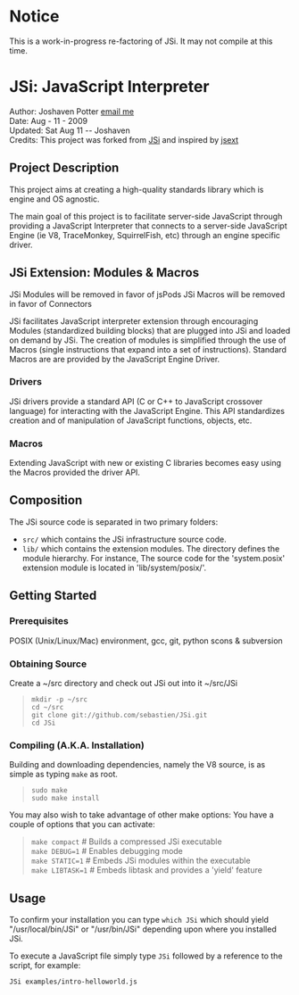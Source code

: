 # Notice #
This is a work-in-progress re-factoring of JSi.  It may not compile at this time.

# JSi: JavaScript Interpreter #
Author: Joshaven Potter [email me](mailto:yourtech@gmail.com)  
Date:   Aug - 11 - 2009  
Updated: Sat Aug 11 -- Joshaven  
Credits: This project was forked from [JSi](http://github.com/sebastien/JSi) and 
inspired by [jsext](http://jsext.sourceforge.net)

## Project Description ##
This project aims at creating a high-quality standards library which is engine 
and OS agnostic.

The main goal of this project is to facilitate server-side JavaScript through 
providing a JavaScript Interpreter that connects to a server-side JavaScript 
Engine (ie V8, TraceMonkey, SquirrelFish, etc) through an engine specific 
driver.

## JSi Extension: Modules & Macros ##
JSi Modules will be removed in favor of jsPods
JSi Macros will be removed in favor of Connectors

JSi facilitates JavaScript interpreter extension through encouraging 
Modules (standardized building blocks) that are plugged into JSi and loaded 
on demand by JSi.  The creation of modules is simplified through the use of 
Macros (single instructions that expand into a set of instructions). Standard 
Macros are are provided by the JavaScript Engine Driver.

### Drivers ###
JSi drivers provide a standard API (C or C++ to JavaScript crossover language) 
for interacting with the JavaScript Engine.  This API standardizes creation 
and of manipulation of JavaScript functions, objects, etc.

### Macros ###
Extending JavaScript with new or existing C libraries becomes easy using the 
Macros provided the driver API.



## Composition ##
The JSi source code is separated in two primary folders:

* `src/` which contains the JSi infrastructure source code.
* `lib/` which contains the extension modules. The directory defines the 
  module hierarchy. For instance, The source code for the 'system.posix' 
  extension module is located in 'lib/system/posix/'.

## Getting Started ##

### Prerequisites ###
POSIX (Unix/Linux/Mac) environment, gcc, git, python scons & subversion


### Obtaining Source ###
Create a ~/src directory and check out JSi out into it ~/src/JSi

> `mkdir -p ~/src`  
  `cd ~/src`  
  `git clone git://github.com/sebastien/JSi.git`  
  `cd JSi`

### Compiling (A.K.A. Installation) ###
Building and downloading dependencies, namely the V8 source, is as simple as 
typing `make` as root.

> `sudo make`  
> `sudo make install`  

You may also wish to take advantage of other make options:
You have a couple of options that you can activate:

>   `make compact`    # Builds a compressed JSi executable  
>   `make DEBUG=1`    # Enables debugging mode  
>   `make STATIC=1`   # Embeds JSi modules within the executable  
>   `make LIBTASK=1`  # Embeds libtask and provides a 'yield' feature  

## Usage ##
To confirm your installation you can type `which JSi` which should yield 
"/usr/local/bin/JSi" or "/usr/bin/JSi" depending upon where you installed JSi.

To execute a JavaScript file simply type `JSi` followed by a reference to the 
script, for example:

`JSi examples/intro-helloworld.js`

